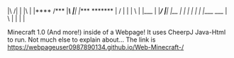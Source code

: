 |\  /|  |  |\  |  |****   /***  |***\  |****|  |****  *******
| \/ |  |  | \ |  |___   |      |___/  |____|  |__       |
|    |  |  |  \|  |____   \___  |   \  |    |  |         |


Minecraft 1.0 (And more!) inside of a Webpage!
It uses CheerpJ Java-Html to run. Not much else to explain about... The link is https://webpageuser0987890134.github.io/Web-Minecraft-/
